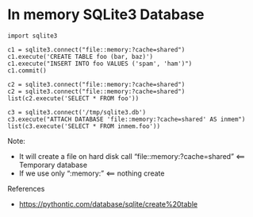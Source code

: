 # In memory SQLite3 Database

```
import sqlite3

c1 = sqlite3.connect("file::memory:?cache=shared")
c1.execute('CREATE TABLE foo (bar, baz)')
c1.execute("INSERT INTO foo VALUES ('spam', 'ham')")
c1.commit()

c2 = sqlite3.connect("file::memory:?cache=shared")
c2 = sqlite3.connect("file::memory:?cache=shared")
list(c2.execute('SELECT * FROM foo'))

c3 = sqlite3.connect('/tmp/sqlite3.db')
c3.execute("ATTACH DATABASE 'file::memory:?cache=shared' AS inmem")
list(c3.execute('SELECT * FROM inmem.foo'))
```

Note:

- It will create a file on hard disk call “file::memory:?cache=shared” <== Temporary database
- If we use only “:memory:” <== nothing create

References
- https://pythontic.com/database/sqlite/create%20table
